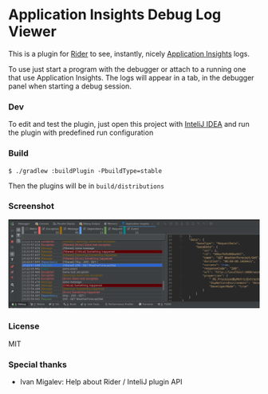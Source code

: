 # Application Insights Debug Log Viewer

This is a plugin for [Rider](https://www.jetbrains.com/rider/) to see, instantly, nicely [Application Insights](https://docs.microsoft.com/en-us/azure/azure-monitor/app/app-insights-overview) logs.

To use just start a program with the debugger or attach to a running one that use Application Insights.
The logs will appear in a tab, in the debugger panel when starting a debug session.

### Dev

To edit and test the plugin, just open this project with [InteliJ IDEA](https://www.jetbrains.com/idea/) and run the plugin with predefined run configuration

### Build

```
$ ./gradlew :buildPlugin -PbuildType=stable
```

Then the plugins will be in `build/distributions`

### Screenshot

![Screenshot](screenshots/screenshot1.png)

### License

MIT

### Special thanks

 * Ivan Migalev: Help about Rider / InteliJ plugin API
 